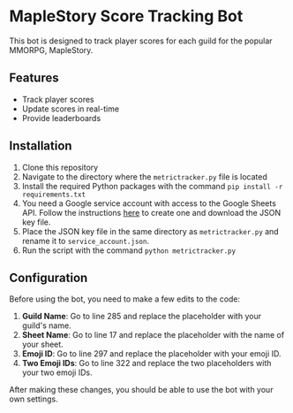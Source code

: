 # MapleStory Score Tracking Bot

This bot is designed to track player scores for each guild for the popular MMORPG, MapleStory.

## Features

* Track player scores
* Update scores in real-time
* Provide leaderboards

## Installation

1. Clone this repository
2. Navigate to the directory where the `metrictracker.py` file is located
3. Install the required Python packages with the command `pip install -r requirements.txt`
4. You need a Google service account with access to the Google Sheets API. Follow the instructions [here](https://developers.google.com/workspace/guides/create-service-account) to create one and download the JSON key file.
5. Place the JSON key file in the same directory as `metrictracker.py` and rename it to `service_account.json`.
6. Run the script with the command `python metrictracker.py`

## Configuration

Before using the bot, you need to make a few edits to the code:

1. **Guild Name**: Go to line 285 and replace the placeholder with your guild's name.
2. **Sheet Name**: Go to line 17 and replace the placeholder with the name of your sheet.
3. **Emoji ID**: Go to line 297 and replace the placeholder with your emoji ID.
4. **Two Emoji IDs**: Go to line 322 and replace the two placeholders with your two emoji IDs.

After making these changes, you should be able to use the bot with your own settings.